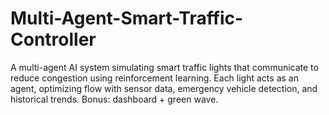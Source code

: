 
# Multi-Agent-Smart-Traffic-Controller
A multi-agent AI system simulating smart traffic lights that communicate to reduce congestion using reinforcement learning. Each light acts as an agent, optimizing flow with sensor data, emergency vehicle detection, and historical trends. Bonus: dashboard + green wave.
